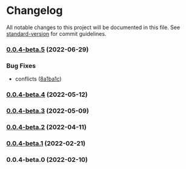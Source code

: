 # Changelog

All notable changes to this project will be documented in this file. See [standard-version](https://github.com/conventional-changelog/standard-version) for commit guidelines.

### [0.0.4-beta.5](https://github.com/vocoWone/reaux-next/compare/v0.0.4-beta.0...v0.0.4-beta.5) (2022-06-29)


### Bug Fixes

* conflicts ([8a1ba1c](https://github.com/vocoWone/reaux-next/commit/8a1ba1c21a211e3cbab97fb421122ac2fc3c6cd7))

### [0.0.4-beta.4](https://github.com/vocoWone/reaux-next/compare/v0.0.4-beta.3...v0.0.4-beta.4) (2022-05-12)

### [0.0.4-beta.3](https://github.com/vocoWone/reaux-next/compare/v0.0.4-beta.2...v0.0.4-beta.3) (2022-05-09)

### [0.0.4-beta.2](https://github.com/vocoWone/reaux-next/compare/v0.0.4-beta.1...v0.0.4-beta.2) (2022-04-11)

### [0.0.4-beta.1](https://github.com/vocoWone/reaux-next/compare/v0.0.4-beta.0...v0.0.4-beta.1) (2022-02-21)

### 0.0.4-beta.0 (2022-02-10)
